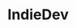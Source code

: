 ---
title: IndieDev
crosslinks:
- gamedev
- gameDevClassifieds
- INAT
- 4Xgaming
- gamecomposers
- tic80
- RocketLeague
- playtesters
- requests
- Farmfolks
- IndieGaming
- proceduralgeneration
- modnews
- xkcd
- iosgaming
- AMAAggregator
- Etherplay
- AskComputerScience
- pakuri
---